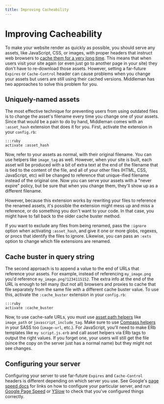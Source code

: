 ```yaml
---
title: Improving Cacheability
---
```


# Improving Cacheability

To make your website render as quickly as possible, you should serve any assets, like JavaScript, CSS, or images, with proper headers that instruct web browsers to [cache them for a very long time](https://code.google.com/speed/page-speed/docs/caching.html). This means that when users visit your site again (or even just go to another page in your site) they don't have to re-download those assets. However, setting a far-future `Expires` or `Cache-Control` header can cause problems when you change your assets but users are still using their cached versions. Middleman has two approaches to solve this problem for you.

## Uniquely-named assets

The most effective technique for preventing users from using outdated files is to change the asset's filename every time you change one of your assets. Since that would be a pain to do by hand, Middleman comes with an `:asset_hash` extension that does it for you. First, activate the extension in your `config.rb`:

    :::ruby
    activate :asset_hash
    
Now, refer to your assets as normal, with their original filename. You can use helpers like `image_tag` as well. However, when your site is built, each asset will be produced with a bit of extra text at the end of the filename that is tied to the content of the file, and all of your other files (HTML, CSS, JavaScript, etc) will be changed to reference that unique-ified filename instead of the original one. Now you can serve your assets with a "never expire" policy, but be sure that when you change them, they'll show up as a different filename.

However, because this extension works by rewriting your files to reference the renamed assets, it's possible the extension might mess up and miss a reference, or do something you don't want to your code. In that case, you might have to fall back to the older cache buster method.

If you want to exclude any files from being renamed, pass the `:ignore` option when activating `:asset_hash`, and give it one or more globs, regexes, or procs that identify the files to ignore. Likewise, you can pass an `:exts` option to change which file extensions are renamed.

## Cache buster in query string

The second approach is to append a value to the end of URLs that reference your assets. For example, instead of referencing `my_image.png` you'd reference `my_image.png?1234115152`. The extra info at the end of the URL is enough to tell many (but not all) browsers and proxies to cache that file separately from the same file with a different cache buster value. To use this, activate the `:cache_buster` extension in your `config.rb`:

    :::ruby
    activate :cache_buster
    
Now, to use cache-safe URLs, you must use [asset path helpers](http://www.padrinorb.com/api/Padrino/Helpers/AssetTagHelpers.html) like `image_path` or `javascript_include_tag`. Make sure to use [Compass helpers](http://compass-style.org/reference/compass/helpers/urls/) in your SASS too (`image-url`, etc.). For JavaScript, you'll need to make ERb templates like `my script.js.erb` and call asset helpers via ERb tags to output the right values. If you forget one, your users will still get the file (since the copy on the server just has a normal name) but they might not see changes.

## Configuring your server

Configuring your server to use far-future `Expires` and `Cache-Control` headers is different depending on which server you use. See Google's [page speed docs](https://code.google.com/speed/page-speed/docs/caching.html) for links on how to configure your particular server, and run [Google Page Speed](https://code.google.com/speed/page-speed/docs/extension.html) or [YSlow](https://addons.mozilla.org/en-US/firefox/addon/yslow/) to check that you've configured things correctly.
